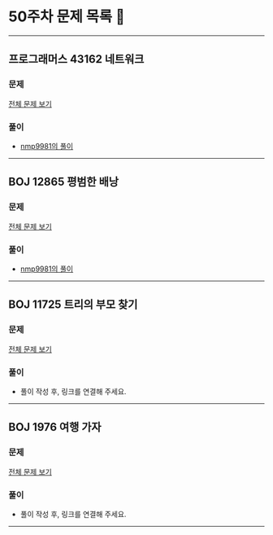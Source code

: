 # 50주차 문제 목록 📝
___
## 프로그래머스 43162 네트워크
### 문제
[전체 문제 보기](https://school.programmers.co.kr/learn/courses/30/lessons/43162)

### 풀이
- [nmp9981의 풀이](https://blog.naver.com/tybnasgo/222922471871)
___


## BOJ 12865 평범한 배낭
### 문제
[전체 문제 보기](https://www.acmicpc.net/problem/12865)

### 풀이
- [nmp9981의 풀이](https://blog.naver.com/tybnasgo/222692862720)
___

## BOJ 11725 트리의 부모 찾기
### 문제
[전체 문제 보기](https://www.acmicpc.net/problem/11725)

### 풀이
- 풀이 작성 후, 링크를 연결해 주세요.
___


## BOJ 1976 여행 가자
### 문제
[전체 문제 보기](https://www.acmicpc.net/problem/1976)

### 풀이
- 풀이 작성 후, 링크를 연결해 주세요.
___
